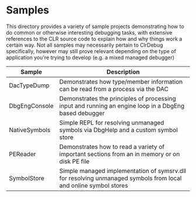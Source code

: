 # Samples

This directory provides a variety of sample projects demonstrating how to do common or otherwise interesting debugging tasks, with extensive
references to the CLR source code to explain how and why things work a certain way. Not all samples may necessarily pertain to
ClrDebug specifically, however may still prove relevant depending on the type of application you're trying to develop (e.g. a mixed managed debugger)

| Sample        | Description                                                                                                     |
| ------------- | --------------------------------------------------------------------------------------------------------------- |
| DacTypeDump   | Demonstrates how type/member information can be read from a process via the DAC                                 |
| DbgEngConsole | Demonstrates the principles of processing input and running an engine loop in a DbgEng based debugger           |
| NativeSymbols | Simple REPL for resolving unmanaged symbols via DbgHelp and a custom symbol store                               |
| PEReader      | Demonstrates how to read a variety of important sections from an in memory or on disk PE file                   |
| SymbolStore   | Simple managed implementation of symsrv.dll for resolving unmanaged symbols from local and online symbol stores |